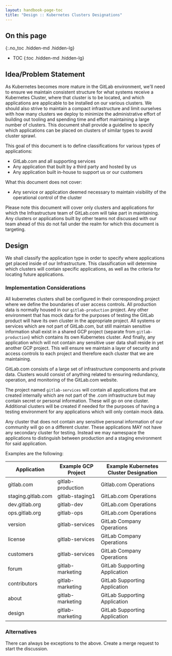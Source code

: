```yaml
---
layout: handbook-page-toc
title: "Design :: Kubernetes Clusters Designations"
---
```


## On this page
{:.no_toc .hidden-md .hidden-lg}

- TOC
{:toc .hidden-md .hidden-lg}

## Idea/Problem Statement

As Kubernetes becomes more mature in the GitLab environment, we'll need to
ensure we maintain consistent structure for what systems receive a Kubernetes
Cluster, where that cluster is to be located, and which applications are
applicable to be installed on our various clusters.  We should also strive to
maintain a compact infrastructure and limit ourselves with how many clusters we
deploy to minimize the administrative effort of building out tooling and
spending time and effort maintaining a large number of clusters. This document
shall provide a guideline to specify which applications can be placed on
clusters of similar types to avoid cluster sprawl.

This goal of this document is to define classifications for various types of applications:
* GitLab.com and all supporting services
* Any application that built by a third party and hosted by us
* Any application built in-house to support us or our customers

What this document does not cover:
* Any service or application deemed necessary to maintain visibility of the
  operational control of the cluster

Please note this document will cover only clusters and applications for which
the Infrastructure team of GitLab.com will take part in maintaining.  Any
clusters or applications built by other teams not discussed with our team ahead
of this do not fall under the realm for which this document is targeting.

## Design

We shall classify the application type in order to specify where applications
get placed inside of our Infrastructure.  This classification will determine
which clusters will contain specific applications, as well as the criteria for
locating future applications.

### Implementation Considerations

All kubernetes clusters shall be configured in their corresponding project where
we define the boundaries of user access controls.  All production data is
normally housed in our `gitlab-production` project.  Any other environment that
has mock data for the purposes of testing the GitLab product will have its own
cluster in the appropriate project.  All systems or services which are not part
of GitLab.com, but still maintain sensitive information shall exist in a shared
GCP project (separate from `gitlab-production`) which contains its own
Kubernetes cluster.  And finally, any application which will not contain any
sensitive user data shall reside in yet another GCP project.  This will ensure
we maintain a layer of security and access controls to each project and
therefore each cluster that we are maintaining.

GitLab.com consists of a large set of infrastructure components and private
data. Clusters would consist of anything related to ensuring redundancy,
operation, and monitoring of the GitLab.com website.

The project named `gitlab-services` will contain all applications that are
created internally which are not part of the .com infrastructure but may contain
secret or personal information.  These will go on one cluster. Additional
clusters will be created if needed for the purposes of having a testing
environment for any applications which will only contain mock data.

Any cluster that does not contain any sensitive personal information of our
community will go on a different cluster.  These applications MAY not have any
secondary cluster for testing.  Instead we may namespace the applications to
distinguish between production and a staging environment for said application.

Examples are the following:

| Application | Example GCP Project | Example Kubernetes Cluster Designation |
| ----------- | ------------------- | -------------------------------------- |
| gitlab.com | gitlab-production | Gitlab.com Operations |
| staging.gitlab.com | gitlab-staging1 | GitLab.com Operations |
| dev.gitlab.org | gitlab-dev | GitLab.com Operations |
| ops.gitlab.org | gitlab-ops | GitLab.com Operations |
| version | gitlab-services | GitLab Company Operations |
| license | gitlab-services | GitLab Company Operations |
| customers | gitlab-services | GitLab Company Operations |
| forum | gitlab-marketing | GitLab Supporting Application |
| contributors | gitlab-marketing |GitLab Supporting Application |
| about | gitlab-marketing | GitLab Supporting Application |
| design | gitlab-marketing | GitLab Supporting Application |

### Alternatives

There can always be exceptions to the above.  Create a merge request to start
the discussion.
